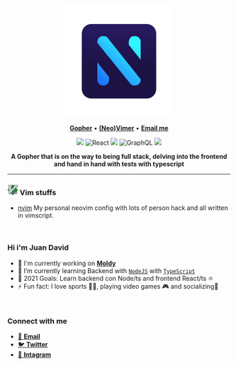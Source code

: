 <div align="center">
	<img src="./assets/logo.png" alt="logo" width="250">
</div>

<p align="center">
<b><a href="https://github.com/golang/go">Gopher</a></b>
•
<b><a href="https://github.com/neovim/neovim">(Neo)Vimer</a></b>
•
<b><a href="juan1014166@gmail.com"> Email me</a></b>

<p align="center">
	<img src="https://img.shields.io/badge/go-%2300ADD8.svg?&style=for-the-badge&logo=go&logoColor=white" />
	<img alt="React" src="https://img.shields.io/badge/react-%2320232a.svg?style=for-the-badge&logo=react&logoColor=%2361DAFB"/>
	<img src="https://img.shields.io/badge/typescript%20-%23007ACC.svg?&style=for-the-badge&logo=typescript&logoColor=white"/>
	<img alt="GraphQL" src="https://img.shields.io/badge/-GraphQL-E10098?style=for-the-badge&logo=graphql"/>
	<img src="https://img.shields.io/badge/neovim-%2357A143.svg?&style=for-the-badge&logo=neovim&logoColor=white"/>
</p>

<div align='center'>
	<b>A Gopher that is on the way to being full stack, delving into the frontend and hand in hand with tests with typescript</b>
</div>

<hr/>

### <img alt="vim icon" src="./assets/octicons/vim.svg" width=24 /> Vim stuffs
  - [nvim](https://github.com/NikolaM-Dev/dotfiles/tree/main/.config/nvim) My personal neovim config with lots of person hack and all written in vimscript.

<br />

### Hi i'm Juan David

- 🔭 I'm currently working on [**Moldy**](https://github.com/Moldy-Community)
- 🌱 I’m currently learning Backend with [`NodeJS`](https://nodejs.org/en/) with [`TypeScript`](https://www.typescriptlang.org/)
- 🥅 2021 Goals: Learn backend con Node/ts and frontend React/ts ⚛️
- ⚡ Fun fact: I love sports 🏋️‍♂️, playing video games 🎮 and socializing💃

<br />

### Connect with me

- [📧 **Email**](juan1014166@gmail.com)
- [🐦 **Twitter**](https://twitter.com/nikolam_dev)
- [📸 **Intagram**](https://www.instagram.com/nikolam_dev)
